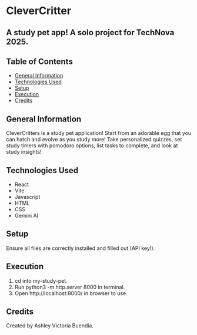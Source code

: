 # CleverCritter
## A study pet app! A solo project for TechNova 2025.

## Table of Contents
* [General Information](#general-information)
* [Technologies Used](#technologies-used)
* [Setup](#setup)
* [Execution](#execution)
* [Credits](#credits)


## General Information
CleverCritters is a study pet application! Start from an adorable egg that you can hatch and evolve as you study more! Take personalized quizzes, set study timers with pomodoro options, list tasks to complete, and look at study insights!


## Technologies Used
- React
- Vite
- Javascript
- HTML
- CSS
- Gemini AI


## Setup
Ensure all files are correctly installed and filled out (API key!). 


## Execution
1. cd into my-study-pet.
2. Run python3 -m http.server 8000 in terminal.
3. Open http://localhost:8000/ in browser to use.


## Credits
Created by Ashley Victoria Buendia.
